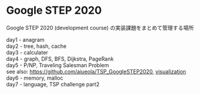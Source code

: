 # Google STEP 2020
Google STEP 2020 (development course) の実装課題をまとめて管理する場所

day1 - anagram  
day2 - tree, hash, cache  
day3 - calculater  
day4 - graph, DFS, BFS, Dijkstra, PageRank  
day5 - P/NP, Traveling Salesman Problem  
see also: https://github.com/aiueola/TSP_GoogleSTEP2020, [visualization](https://aiueola.github.io/TSP_GoogleSTEP2020/visualizer/build/default/)  
day6 - memory, malloc  
day7 - language, TSP challenge part2
